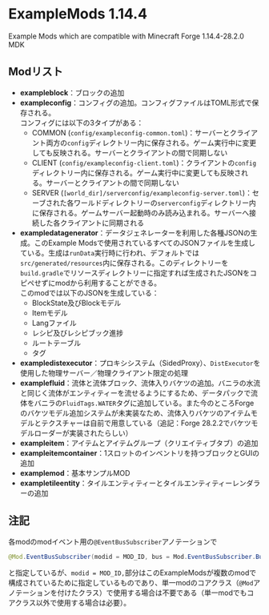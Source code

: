 # ExampleMods 1.14.4

Example Mods which are compatible with Minecraft Forge 1.14.4-28.2.0 MDK

## Modリスト

- **exampleblock**：ブロックの追加
- **exampleconfig**：コンフィグの追加。コンフィグファイルはTOML形式で保存される。  
コンフィグには以下の3タイプがある：
  - COMMON (`config/exampleconfig-common.toml`)：サーバーとクライアント両方の`config`ディレクトリー内に保存される。ゲーム実行中に変更しても反映される。サーバーとクライアントの間で同期しない
  - CLIENT (`config/exampleconfig-client.toml`)：クライアントの`config`ディレクトリー内に保存される。ゲーム実行中に変更しても反映される。サーバーとクライアントの間で同期しない
  - SERVER (`[world_dir]/serverconfig/exampleconfig-server.toml`)：セーブされた各ワールドディレクトリーの`serverconfig`ディレクトリー内に保存される。ゲームサーバー起動時のみ読み込まれる。サーバーへ接続した各クライアントに同期される
- **exampledatagenerator**：データジェネレーターを利用した各種JSONの生成。このExample Modsで使用されているすべてのJSONファイルを生成している。生成は`runData`実行時に行われ、デフォルトでは`src/generated/resources`内に保存される。このディレクトリーを`build.gradle`でリソースディレクトリーに指定すれば生成されたJSONをコピペせずにmodから利用することができる。  
このmodでは以下のJSONを生成している：
  - BlockState及びBlockモデル
  - Itemモデル
  - Langファイル
  - レシピ及びレシピブック進捗
  - ルートテーブル
  - タグ
- **exampledistexecutor**：プロキシシステム（SidedProxy）、`DistExecutor`を使用した物理サーバー／物理クライアント限定の処理
- **examplefluid**：流体と流体ブロック、流体入りバケツの追加。バニラの水流と同じく流体がエンティティーを流せるようにするため、データパックで流体をバニラの`FluidTags.WATER`タグに追加している。また今のところForgeのバケツモデル追加システムが未実装なため、流体入りバケツのアイテムモデルとテクスチャーは自前で用意している（追記：Forge 28.2.2でバケツモデルローダーが実装されたらしい）
- **exampleitem**：アイテムとアイテムグループ（クリエイティブタブ）の追加
- **exampleitemcontainer**：1スロットのインベントリを持つブロックとGUIの追加
- **examplemod**：基本サンプルMOD
- **exampletileentity**：タイルエンティティーとタイルエンティティーレンダラーの追加

## 注記

各modのmodイベント用の`@EventBusSubscriber`アノテーションで

```java
@Mod.EventBusSubscriber(modid = MOD_ID, bus = Mod.EventBusSubscriber.Bus.MOD)
```

と指定しているが、`modid = MOD_ID,`部分はこのExampleModsが複数のmodで構成されているために指定しているものであり、単一modのコアクラス（`@Mod`アノテーションを付けたクラス）で使用する場合は不要である（単一modでもコアクラス以外で使用する場合は必要）。
